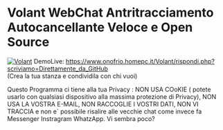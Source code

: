 # Volant WebChat Antritracciamento Autocancellante Veloce e Open Source
<a href="http://www.onofrio.homepc.it/Volant/index.html"><img border="0" alt="Volant" src="http://www.onofrio.homepc.it/Volant/immagini/msgVolant.gif" alt="Volant Logo" style="max-width:100%;"></a>
DemoLive: <https://www.onofrio.homepc.it/Volant/rispondi.php?scriviamo=Direttamente_da_GitHub>               
(Crea la tua stanza e condividila con chi vuoi)

Questo Programma ci tiene alla tua Privacy : NON USA COoKIE ( potete usarlo con qualsiasi dispositivo alla massima protezione di Privacy), NON USA LA VOSTRA E-MAIL, NON RACCOGLIE I VOSTRI DATI, NON VI TRACCIA e non e` possibile risalire alle vecchie chat come invece fa Messenger Instragram WhatzApp. Vi sembra poco? 

<!-- Per la sicurezza dei messaggi 
     Aggiungete questa riga nel vostro file di configurazione Apache2 del vostro sito ( 000-default.conf )

ErrorDocument 404 http://www.onofrio.homepc.it/Volant/404.html

-->
